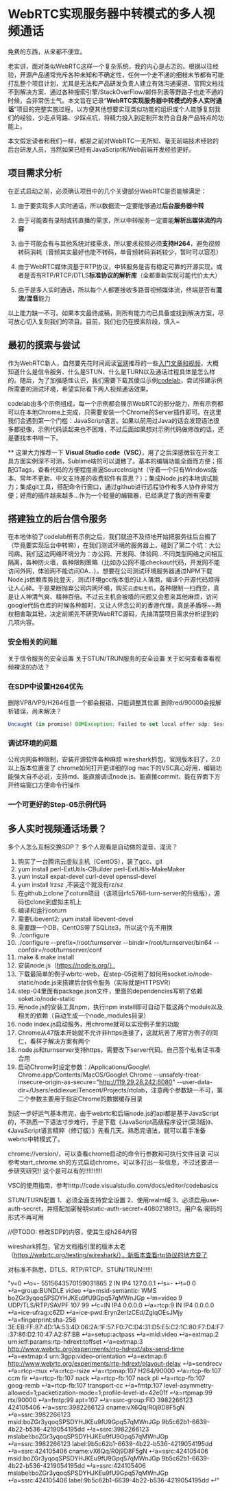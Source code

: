# WebRTC实现服务器中转模式的多人视频通话

免费的东西，从来都不便宜。

老实讲，面对类似WebRTC这样一个复杂系统，我的内心是忐忑的。根据以往经验，开源产品通常充斥各种未知和不确定性，任何一个走不通的细枝末节都有可能打乱整个项目计划，尤其是无法和产品研发负责人建立有效沟通渠道、官网文档找不到解决方案、通过各种搜索引擎/StackOverFlow/邮件列表等野路子也走不通的时候，会非常伤士气。本文旨在记录“**WebRTC实现服务器中转模式的多人实时通话**”项目的完整实施过程，以方便其他想要实现类似功能的组织或个人能够复刻我们的经验，少走点弯路、少踩点坑，将精力投入到定制开发符合自身产品特点的功能上。

本文假定读者和我们一样，都是之前对WebRTC一无所知、毫无前端技术经验的后台研发人员，当然如果已经有JavaScript和Web前端开发经验更好。

## 项目需求分析

在正式启动之前，必须确认项目中的几个关键部分WebRTC是否能够满足：

1. 由于要实现多人实时通话，所以数据流一定要能够通过**后台服务器中转**

1. 由于可能要有录制或转直播的需求，所以中转服务一定要能**解析出媒体流的内容**

1. 由于可能会有与其他系统对接需求，所以要求视频必须**支持H264**，避免视频转码消耗（音频其实最好也能不转码，单音频转码消耗较少，暂时可以容忍）

1. 由于WebRTC媒体流基于RTP协议，中转服务是否有稳定可靠的开源实现，或者是否有RTP/RTCP/DTLS**标准协议的解析库**（全都重新实现可能代价太大）

1. 由于是多人实时通话，所以每个人都要接收多路音视频媒体流，终端是否有**混流/混音**能力

以上能力缺一不可。如果本文最终成稿，则所有能力均已具备或找到解决方案，尽可放心切入复刻我们的项目。目前，我们也仍在摸索阶段，慎入~

## 最初的摸索与尝试

作为WebRTC新人，自然要先花时间阅读[官网](https://webrtc.org/)推荐的一些[入门文章和视频](https://webrtc.org/start/)，大概知道什么是信令服务、什么是STUN、什么是TURN以及通话过程具体是怎么样的。随后，为了加强感性认识，我们需要下载其傻瓜示例[codelab](https://codelabs.developers.google.com/codelabs/webrtc-web)，尝试搭建示例所需要的测试环境，希望实际看下两人视频通话效果。

codelab由多个示例组成，每一个示例都会展示WebRTC的部分能力，所有示例都可以在本地Chrome上完成，只需要安装一个Chrome的Server插件即可。在这里我们会遇到第一个门槛：JavaScript语言。如果以前用过Java的话会发现语法很多都挺像，示例代码读起来也不困难，不过后面如果想对示例代码做修改的话，还是要找本书啃一下。

** 这里大力推荐一下 **Visual Studio code（VSC）**，用了之后深感微软在开发工具方面实例深不可测，Sublime啥的可以退散了。基本的编辑功能全面而方便；搭配GTags，查看代码的方便程度直逼SourceInsight（守着一个只有Windows版本、常年不更新、中文支持差的收费软件有意思？）；集成Node.js的本地调试能力；集成git工具，搭配命令行窗口，通过github进行远程协作和多人协作非常方便；好用的插件越来越多...作为一个轻量的编辑器，已经满足了我的所有需要

## 搭建独立的后台信令服务

在本地体验了codelab所有示例之后，我们就迫不及待地开始把服务往后台搬了（毕竟要实现后台中转嘛），在我们测试环境的服务器上，碰到了第二个坑：大公司病。我们这边网络环境分为：办公网、开发网、体验网...不同类型网络之间相互隔离，各种防火墙，各种限制策略（比如办公网不能checkout代码，开发网不能访问外网，体验网不能访问OA...）。想要在公司测试环境服务器通过NPM下载Node.js依赖库势比登天，测试环境gcc版本低的让人落泪，编译个开源代码烦得让人心碎。于是果断抛弃公司内网环境，购买`云虚拟主机`，各种限制一扫而空，真是让人神清气爽、精神百倍。不过云主机会被墙的问题又会惹来其他麻烦，访问google代码仓库的时候各种超时，又让人怀念公司的香港代理，真是矛盾呀~~两权相害取其轻，决定前期先不研究WebRTC源码，先搞清楚项目需求分析提到的几项内容。

### 安全相关的问题
关于信令服务的安全设置
关于STUN/TRUN服务的安全设置
关于如何查看查看视频裸流的办法？

### 在SDP中设置H264优先
删除VP8/VP9/H264任意一个都会报错，只能调整其位置
删除red/90000会报解析错误，尚未解决？

```javascript
Uncaught (in promise) DOMException: Failed to set local offer sdp: Session error code: ERROR_CONTENT. Session error description: Failed to set local video description recv parameters..
```

### 调试环境的问题
公司内网各种限制，安装开源软件各种麻烦
wireshark抓包，官网版本旧了，2.0以上版本位置变了
chrome如何打开更详细的log
mac下的VSC真心好用，编辑功能强大自不必说，支持md、能直接调试node.js、能直接commit、能在界面下方开终端窗口方便命令行操作

### 一个可更好的Step-05示例代码

## 多人实时视频通话场景？
多个人怎么互相交换SDP？
多个人观看是自动做的混音、混流？




1. 购买了一台腾讯云虚拟主机（CentOS），装了gcc、git
  1. yum install perl-ExtUtils-CBuilder perl-ExtUtils-MakeMaker 
  1. yum install expat-devel  curl-devel openssl-devel
  1. yum install lrzsz ,不装这个就没有rz/sz
1. 在github上clone了coturn项目（该项目rfc5766-turn-server的升级版），源码也clone到虚拟主机上
1. 编译和运行coturn
  1. 需要Libevent2: yum install libevent-devel
  1. 需要跟一个DB，CentOS带了SQLite3，所以这个先不用换
  1. ./configure
  1. ./configure --prefix=/root/turnserver --bindir=/root/turnserver/bin64 --confdir=/root/turnserver/conf
  1. make & make install
1. 安装node.js（https://nodejs.org/）
1. 下载最简单的例子wbrtc-web，在step-05说明了如何用socket.io/node-static/node.js来搭建后台信令服务（实际就是HTTPSVR）
  1. step-04里面有package.json文件，里面的dependencies写明了依赖soket.io/node-static
  1. 用node.js的安装工具npm，执行npm install即可自动下载这两个module以及相关的依赖（自动生成一个node_modules目录）
  1. node index.js启动服务，用chrome就可以实现例子里的功能
1. Chrome从47版本开始就不允许非https连接了，这就坑苦了用官方例子的同仁，看样子解决方案有两个
  1. node.js和turnserver支持https，需要改下server代码。自己签个私有证书凑合用
  1. 启动Chrome时设定参数：/Applications/Google\ Chrome.app/Contents/MacOS/Google\ Chrome --unsafely-treat-insecure-origin-as-secure="http://119.29.28.242:8080" --user-data-dir=/Users/eddiexue/Tencent/Projects/rtclab，注意两个参数缺一不可，第二个参数主要用于指定Chrome的数据缓存目录

到这一步好运气基本用完，由于webrtc和后端node.js的api都是基于JavaScript的，不熟悉一下语法寸步难行，于是下载《JavaScript高级程序设计(第3版)》、《JavaScript语言精粹（修订版）》先看几天。熟悉完语法，就可以着手准备webrtc中转模式了。

chrome://version/，可以查看chrome启动的命令行参数和可执行文件目录
可以参考start_chrome.sh的方式启动chrome，可以多打出一些信息，不过还要进一步研究研究!!
这个是可以有的!!!!!!!!!!

VSC的使用指南，参考http://code.visualstudio.com/docs/editor/codebasics

STUN/TURN配置
1、必须全面支持安全设置
2、使用realm域
3、必须启用use-auth-secret，并搭配加密秘钥static-auth-secret=4080218913，用户名:密码的形式不再可用

//@TODO: 修改SDP的内容，使其生成h264内容

wireshark抓包，官方文档指引里的版本太老（https://webrtc.org/testing/wireshark/），新版本查看rtp协议的地方变了

对标准不熟悉，DTLS、RTP/RTCP、STUN/TRUN!!!!!!



"v=0
↵o=- 5515643570159031865 2 IN IP4 127.0.0.1
↵s=-
↵t=0 0
↵a=group:BUNDLE video
↵a=msid-semantic: WMS boZGr3yqoqSPSDYHJKEu9fU9Gpq57qMWnJGp
↵m=video 9 UDP/TLS/RTP/SAVPF 107 99
↵c=IN IP4 0.0.0.0
↵a=rtcp:9 IN IP4 0.0.0.0
↵a=ice-ufrag:c6ZD
↵a=ice-pwd:Eryn2erIzCEd/ZglqOEsJMjy
↵a=fingerprint:sha-256 3E:EB:FF:87:4D:1A:53:4D:06:2A:1F:57:F0:7C:D4:31:D5:E5:C2:1C:80:F7:D4:F7:37:86:D2:10:47:A2:87:BB
↵a=setup:actpass
↵a=mid:video
↵a=extmap:2 urn:ietf:params:rtp-hdrext:toffset
↵a=extmap:3 http://www.webrtc.org/experiments/rtp-hdrext/abs-send-time
↵a=extmap:4 urn:3gpp:video-orientation
↵a=extmap:6 http://www.webrtc.org/experiments/rtp-hdrext/playout-delay
↵a=sendrecv
↵a=rtcp-mux
↵a=rtcp-rsize
↵a=rtpmap:107 H264/90000
↵a=rtcp-fb:107 ccm fir
↵a=rtcp-fb:107 nack
↵a=rtcp-fb:107 nack pli
↵a=rtcp-fb:107 goog-remb
↵a=rtcp-fb:107 transport-cc
↵a=fmtp:107 level-asymmetry-allowed=1;packetization-mode=1;profile-level-id=42e01f
↵a=rtpmap:99 rtx/90000
↵a=fmtp:99 apt=107
↵a=ssrc-group:FID 3982266123 424105406
↵a=ssrc:3982266123 cname:vX6Qq/R0j9D8F5gN
↵a=ssrc:3982266123 msid:boZGr3yqoqSPSDYHJKEu9fU9Gpq57qMWnJGp 9b5c62b1-6639-4b22-b536-4219054195dd
↵a=ssrc:3982266123 mslabel:boZGr3yqoqSPSDYHJKEu9fU9Gpq57qMWnJGp
↵a=ssrc:3982266123 label:9b5c62b1-6639-4b22-b536-4219054195dd
↵a=ssrc:424105406 cname:vX6Qq/R0j9D8F5gN
↵a=ssrc:424105406 msid:boZGr3yqoqSPSDYHJKEu9fU9Gpq57qMWnJGp 9b5c62b1-6639-4b22-b536-4219054195dd
↵a=ssrc:424105406 mslabel:boZGr3yqoqSPSDYHJKEu9fU9Gpq57qMWnJGp
↵a=ssrc:424105406 label:9b5c62b1-6639-4b22-b536-4219054195dd
↵"